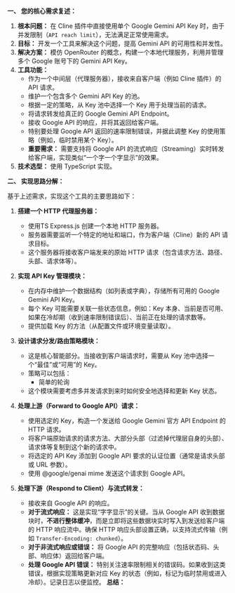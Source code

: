 
**一、 您的核心需求复述：**

1.  **根本问题：** 在 Cline 插件中直接使用单个 Google Gemini API Key 时，由于并发限制（`API reach limit`），无法满足正常使用需求。
2.  **目标：** 开发一个工具来解决这个问题，提高 Gemini API 的可用性和并发性。
3.  **解决方案：** 模仿 OpenRouter 的概念，构建一个本地代理服务，利用并管理多个 Google 账号下的 Gemini API Key。
4.  **工具功能：**
    *   作为一个中间层（代理服务器），接收来自客户端（例如 Cline 插件）的 API 请求。
    *   维护一个包含多个 Gemini API Key 的池。
    *   根据一定的策略，从 Key 池中选择一个 Key 用于处理当前的请求。
    *   将请求转发给真正的 Google Gemini API Endpoint。
    *   接收 Google API 的响应，并将其返回给客户端。
    *   特别要处理 Google API 返回的速率限制错误，并据此调整 Key 的使用策略（例如，临时禁用某个 Key）。
    *   **重要需求：** 需要支持将 Google API 的流式响应（Streaming）实时转发给客户端，实现类似“一个字一个字显示”的效果。
5.  **技术选型：** 使用 TypeScript 实现。

**二、 实现思路分解：**

基于上述需求，实现这个工具的主要思路如下：

1.  **搭建一个 HTTP 代理服务器：**
    *   使用TS Express.js  创建一个本地 HTTP 服务器。
    *   服务器需要监听一个特定的地址和端口，作为客户端（Cline）新的 API 请求目标。
    *   这个服务器将接收客户端发来的原始 HTTP 请求（包含请求方法、路径、头部、请求体等）。

2.  **实现 API Key 管理模块：**
    *   在内存中维护一个数据结构（如列表或字典），存储所有可用的 Google Gemini API Key。
    *   每个 Key 可能需要关联一些状态信息，例如：Key 本身、当前是否可用、如果在冷却期（收到速率限制错误后）、当前正在处理的请求数等。
    *   提供加载 Key 的方法（从配置文件或环境变量读取）。

3.  **设计请求分发/路由策略模块：**
    *   这是核心智能部分。当接收到客户端请求时，需要从 Key 池中选择一个“最佳”或“可用”的 Key。
    *   策略可以包括：
        *   简单的轮询
    *   这个模块需要考虑多并发请求到来时如何安全地选择和更新 Key 状态。

4.  **处理上游（Forward to Google API）请求：**
    *   使用选定的 Key，构造一个发送给 Google Gemini 官方 API Endpoint 的 HTTP 请求。
    *   将客户端原始请求的请求方法、大部分头部（过滤掉代理层自身的头部）、请求体等复制到这个新的请求中。
    *   将选定的 API Key 添加到 Google API 要求的认证位置（通常是请求头部或 URL 参数）。
    *   使用 @google/genai mime 发送这个请求到 Google API。

5.  **处理下游（Respond to Client）与流式转发：**
    *   接收来自 Google API 的响应。
    *   **对于流式响应：** 这是实现“字字显示”的关键。当从 Google API 收到数据块时，**不进行整体缓冲**，而是立即将这些数据块实时写入到发送给客户端的 HTTP 响应流中。确保 HTTP 响应头部设置正确，以支持流式传输（例如 `Transfer-Encoding: chunked`）。
    *   **对于非流式响应或错误：** 将 Google API 的完整响应（包括状态码、头部、响应体）返回给客户端。
    *   **处理 Google API 错误：** 特别关注速率限制相关的错误码。如果收到这类错误，根据实现策略更新对应 Key 的状态（例如，标记为临时禁用或进入冷却）。记录日志以便监控。
**总结：**